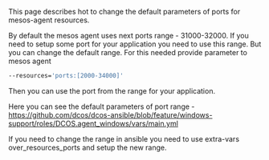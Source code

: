 This page describes hot to change the default parameters of ports for mesos-agent resources.

By default the mesos agent uses next ports range - 31000-32000. If you need to setup some port for your application you need to use this range. But you can change the default range. For this needed provide parameter to mesos agent  
```bash
--resources='ports:[2000-34000]' 
```

Then you can use the port from the range for your application. 

Here you can see the default parameters of port range - https://github.com/dcos/dcos-ansible/blob/feature/windows-support/roles/DCOS.agent_windows/vars/main.yml

If you need to change the range in ansible you need to use extra-vars over_resources_ports and setup the new range.
